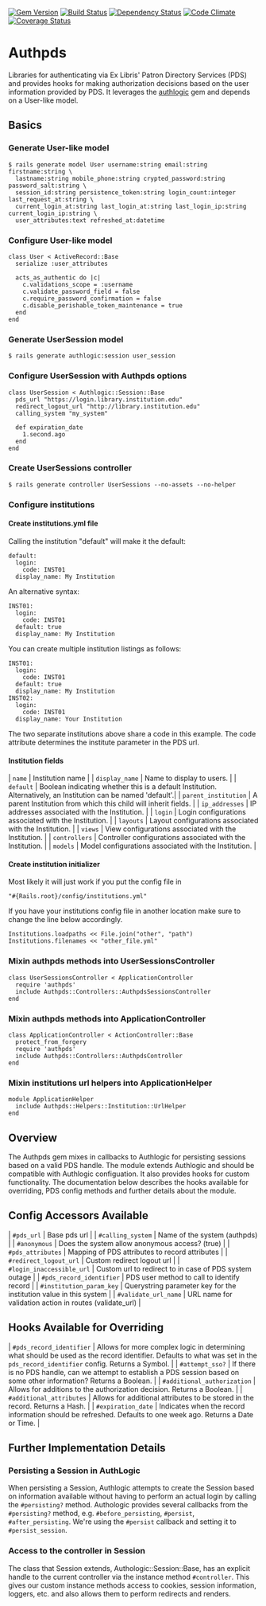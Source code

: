 [![Gem Version](https://badge.fury.io/rb/authpds.png)](http://badge.fury.io/rb/authpds)
[![Build Status](https://api.travis-ci.org/scotdalton/authpds.png?branch=master)](https://travis-ci.org/scotdalton/authpds)
[![Dependency Status](https://gemnasium.com/scotdalton/authpds.png)](http://gemnasium.com/scotdalton/authpds)
[![Code Climate](https://codeclimate.com/github/scotdalton/authpds.png)](http://codeclimate.com/github/scotdalton/authpds)
[![Coverage Status](https://coveralls.io/repos/scotdalton/authpds/badge.png?branch=master)](https://coveralls.io/r/scotdalton/authpds)

# Authpds
Libraries for authenticating via Ex Libris' Patron Directory Services (PDS) and provides
hooks for making authorization decisions based on the user information provided by PDS.
It leverages the [authlogic](https://github.com/binarylogic/authlogic) gem and depends
on a User-like model.

## Basics
### Generate User-like model
    $ rails generate model User username:string email:string firstname:string \
      lastname:string mobile_phone:string crypted_password:string password_salt:string \
      session_id:string persistence_token:string login_count:integer last_request_at:string \
      current_login_at:string last_login_at:string last_login_ip:string current_login_ip:string \
      user_attributes:text refreshed_at:datetime

### Configure User-like model
    class User < ActiveRecord::Base
      serialize :user_attributes  

      acts_as_authentic do |c|
        c.validations_scope = :username
        c.validate_password_field = false
        c.require_password_confirmation = false  
        c.disable_perishable_token_maintenance = true
      end
    end

### Generate UserSession model
    $ rails generate authlogic:session user_session

### Configure UserSession with Authpds options
    class UserSession < Authlogic::Session::Base
      pds_url "https://login.library.institution.edu"
      redirect_logout_url "http://library.institution.edu"
      calling_system "my_system"

      def expiration_date
        1.second.ago
      end
    end

### Create UserSessions controller
    $ rails generate controller UserSessions --no-assets --no-helper

### Configure institutions

#### Create institutions.yml file
Calling the institution "default" will make it the default:

    default:
      login:
        code: INST01
      display_name: My Institution

An alternative syntax:

    INST01:
      login:
        code: INST01
      default: true
      display_name: My Institution

You can create multiple institution listings as follows:

    INST01:
      login:
        code: INST01
      default: true
      display_name: My Institution
    INST02:
      login:
        code: INST01
      display_name: Your Institution

The two separate institutions above share a code in this example.
The code attribute determines the institute parameter in the PDS url.

#### Institution fields
| `name` | Institution name |
| `display_name` | Name to display to users. |
| `default` | Boolean indicating whether this is a default Institution.
Alternatively, an Institution can be named 'default'.|
| `parent_institution` | A parent Institution from which this child will inherit fields. |
| `ip_addresses` | IP addresses associated with the Institution. |
| `login` | Login configurations associated with the Institution. |
| `layouts` | Layout configurations associated with the Institution. |
| `views` | View configurations associated with the Institution. |
| `controllers` | Controller configurations associated with the Institution. |
| `models` | Model configurations associated with the Institution. |
  

#### Create institution initializer

Most likely it will just work if you put the config file in 

    "#{Rails.root}/config/institutions.yml"

If you have your institutions config file in another location make sure to
change the line below accordingly.

    Institutions.loadpaths << File.join("other", "path")
    Institutions.filenames << "other_file.yml"

### Mixin authpds methods into UserSessionsController
    class UserSessionsController < ApplicationController
      require 'authpds'
      include Authpds::Controllers::AuthpdsSessionsController
    end

### Mixin authpds methods into ApplicationController
    class ApplicationController < ActionController::Base
      protect_from_forgery
      require 'authpds'
      include Authpds::Controllers::AuthpdsController
    end

### Mixin institutions url helpers into ApplicationHelper
    module ApplicationHelper
      include Authpds::Helpers::Institution::UrlHelper
    end

## Overview
The Authpds gem mixes in callbacks to Authlogic for persisting sessions based on a valid PDS handle.
The module extends Authlogic and should be compatible with Authlogic configuation.
It also provides hooks for custom functionality.
The documentation below describes the hooks available for overriding, PDS config methods
and further details about the module.

## Config Accessors Available
| `#pds_url` | Base pds url |
| `#calling_system` | Name of the system (authpds) |
| `#anonymous` | Does the system allow anonymous access? (true) |
| `#pds_attributes` | Mapping of PDS attributes to record attributes |
| `#redirect_logout_url` | Custom redirect logout url |
| `#login_inaccessible_url` | Custom url to redirect to in case of PDS system outage |
| `#pds_record_identifier` | PDS user method to call to identify record |
| `#institution_param_key` | Querystring parameter key for the institution value in this system |
| `#validate_url_name` | URL name for validation action in routes (validate_url) |

## Hooks Available for Overriding
| `#pds_record_identifier` | Allows for more complex logic in determining what should be
used as the record identifier. Defaults to what was set in the `pds_record_identifier` config.
Returns a Symbol. |
| `#attempt_sso?` | If there is no PDS handle, can we attempt to establish a PDS
session based on some other information?  Returns a Boolean. |
| `#additional_authorization` | Allows for additions to the authorization decision. Returns a Boolean. |
| `#additional_attributes` | Allows for additional attributes to be stored in the record. Returns a Hash. |
| `#expiration_date` | Indicates when the record information should be refreshed.
Defaults to one week ago.  Returns a Date or Time. |

## Further Implementation Details 
### Persisting a Session in AuthLogic
When persisting a Session, Authlogic attempts to create the Session based on information available 
without having to perform an actual login by calling the `#persisting?` method. 
Authologic provides several callbacks from the `#persisting?`
method, e.g. `#before_persisting`, `#persist`, `#after_persisting`.
We're using the `#persist` callback and setting it to `#persist_session`.

### Access to the controller in Session
The class that Session extends, Authologic::Session::Base, has an explicit handle to the current
controller via the instance method `#controller`. This gives our custom instance methods access to
cookies, session information, loggers, etc. and also allows them to perform redirects and renders.

